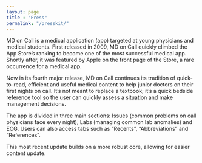 ```yaml
---
layout: page
title : "Press"
permalink: "/presskit/"
---
```



MD on Call is a medical application (app) targeted at young physicians and medical students. First released in 2009, MD on Call quickly climbed the App Store’s ranking to become one of the most successful medical app. Shortly after, it was featured by Apple on the front page of the Store, a rare occurrence for a medical app.

Now in its fourth major release, MD on Call continues its tradition of quick-to-read, efficient and useful medical content to help junior doctors on their first nights on call. It’s not meant to replace a textbook; it’s a quick bedside reference tool so the user can quickly assess a situation and make management decisions.

The app is divided in three main sections: Issues (common problems on call physicians face every night), Labs (managing common lab anomalies) and ECG. Users can also access tabs such as “Recents”, “Abbreviations” and “References”.

This most recent update builds on a more robust core, allowing for easier content update.